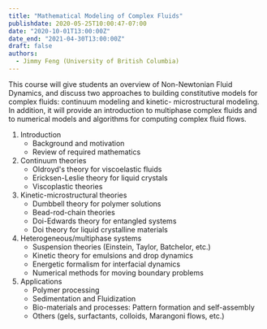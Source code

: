 ```yaml
---
title: "Mathematical Modeling of Complex Fluids"
publishdate: 2020-05-25T10:00:47-07:00
date: "2020-10-01T13:00:00Z"
date_end: "2021-04-30T13:00:00Z"
draft: false
authors:
  - Jimmy Feng (University of British Columbia)
---
```


This course will give students an overview of Non-Newtonian Fluid Dynamics, and
discuss two approaches to building constitutive models for complex fluids:
continuum modeling and kinetic- microstructural modeling. In addition, it will
provide an introduction to multiphase complex fluids and to numerical models and
algorithms for computing complex fluid flows. 

1. Introduction
    * Background and motivation
    * Review of required mathematics
1. Continuum theories
    * Oldroyd's theory for viscoelastic fluids
    * Ericksen-Leslie theory for liquid crystals 
    * Viscoplastic theories
1. Kinetic-microstructural theories
    * Dumbbell theory for polymer solutions
    * Bead-rod-chain theories
    * Doi-Edwards theory for entangled systems 
    * Doi theory for liquid crystalline materials
1. Heterogeneous/multiphase systems
    * Suspension theories (Einstein, Taylor, Batchelor, etc.) 
    * Kinetic theory for emulsions and drop dynamics
    * Energetic formalism for interfacial dynamics
    * Numerical methods for moving boundary problems
1. Applications
    * Polymer processing
    * Sedimentation and Fluidization
    * Bio-materials and processes: Pattern formation and self-assembly 
    * Others (gels, surfactants, colloids, Marangoni flows, etc.)
